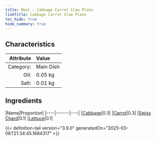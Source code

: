 ```yaml
---
title: Meal - Cabbage Carrot Slaw Plate
linkTitle: Cabbage Carrot Slaw Plate
toc_hide: true
hide_summary: true
---
```

<!-- This is generated by the MarsSim HelpGenertor, do not edit. -->


## Characteristics

| Attribute   | Value |
|--------:|:------|
|Category:|Main Dish|
|Oil:|0.05 kg|
|Salt:|0.01 kg|

## Ingredients

|Name|Proportion|
|----|------:|---:|
|[Cabbage](/docs/definitions/resource/cabbage)|0.3|
|[Carrot](/docs/definitions/resource/carrot)|0.3|
|[Swiss Chard](/docs/definitions/resource/swiss-chard)|0.1|
|[Lettuce](/docs/definitions/resource/lettuce)|0.1|




{{< definition-tail version="3.9.0" generatedOn="2025-03-08T21:34:45.1684317" >}}


